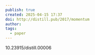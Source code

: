 ```yaml
---
publish: true
created: 2025-04-15 17:37
doi: http://distill.pub/2017/momentum
author: 
tags:
  - paper
---
```

10.23915/distill.00006
